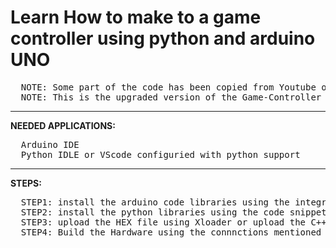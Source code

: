 # Learn How to make to a game controller using python and arduino UNO 
<pre>
  NOTE: Some part of the code has been copied from Youtube of BallaMOTO.
  NOTE: This is the upgraded version of the Game-Controller repository
</pre>
_________________________________________________________________________________________________________________________
**NEEDED APPLICATIONS:**
<pre>
  Arduino IDE 
  Python IDLE or VScode configuried with python support
</pre>
__________________________________________________________________________________________________________________________
**STEPS:**
<pre>
  STEP1: install the arduino code libraries using the integrated library manager
  STEP2: install the python libraries using the code snippets provided. Run them in the terminal.
  STEP3: upload the HEX file using Xloader or upload the C++ arduino code.
  STEP4: Build the Hardware using the connnctions mentioned in HARDWARE_CONNECTIONS file
</pre>

